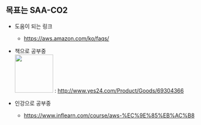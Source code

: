 ## 목표는 SAA-CO2

* 도움이 되는 링크
    * https://aws.amazon.com/ko/faqs/

* 책으로 공부중 <br>
<img width="100" src="images/aws_discovery_book.png"> :  http://www.yes24.com/Product/Goods/69304366

* 인강으로 공부중
    * https://www.inflearn.com/course/aws-%EC%9E%85%EB%AC%B8